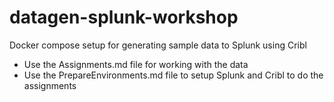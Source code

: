 # datagen-splunk-workshop
Docker compose setup for generating sample data to Splunk using Cribl

* Use the Assignments.md file for working with the data
* Use the PrepareEnvironments.md file to setup Splunk and Cribl to do the assignments